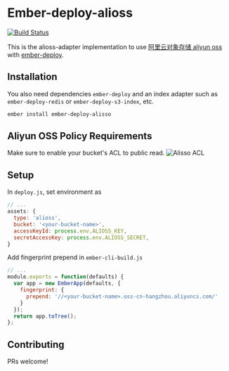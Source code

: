 # Ember-deploy-alioss
[![Build Status](https://travis-ci.org/he9qi/ember-deploy-alioss.svg?branch=master)](https://travis-ci.org/he9qi/ember-deploy-alioss)

This is the alioss-adapter implementation to use [阿里云对象存储 aliyun oss](http://oss.aliyun.com/) with
[ember-deploy](https://github.com/levelbossmike/ember-deploy).

## Installation
You also need dependencies `ember-deploy` and an index adapter such as `ember-deploy-redis` or `ember-deploy-s3-index`, etc.
```sh
ember install ember-deploy-alisso
```

## Aliyun OSS Policy Requirements
Make sure to enable your bucket's ACL to public read.
![Alisso ACL](https://cloud.githubusercontent.com/assets/5576425/10038074/0b65078a-6174-11e5-90c6-dbe878c45a9d.jpg)


## Setup
In `deploy.js`, set environment as
```javascript
// ...
assets: {
  type: 'alioss',
  bucket: '<your-bucket-name>',
  accessKeyId: process.env.ALIOSS_KEY,
  secretAccessKey: process.env.ALIOSS_SECRET,
}
```

Add fingerprint prepend in `ember-cli-build.js`
```javascript
// ...
module.exports = function(defaults) {
  var app = new EmberApp(defaults, {
    fingerprint: {
      prepend: '//<your-bucket-name>.oss-cn-hangzhou.aliyuncs.com/'
    }
  });
  return app.toTree();
};
```

## Contributing
PRs welcome!
